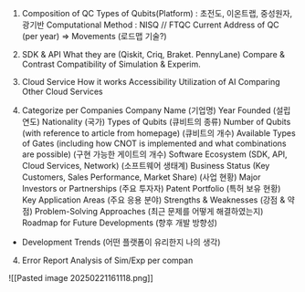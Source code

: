 1. Composition of QC
	Types of Qubits(Platform) : 초전도, 이온트랩, 중성원자, 광기반
	Computational Method : NISQ // FTQC
	Current Address of QC (per year) => Movements (로드맵 기술?)


2. SDK & API
	What they are (Qiskit, Criq, Braket. PennyLane)
	Compare & Contrast
	Compatibility of Simulation & Experim.

3. Cloud Service
	How it works
	Accessibility
	Utilization of AI
	Comparing Other Cloud Services

3.  Categorize per Companies
	Company Name (기업명)
	Year Founded (설립연도)
	Nationality (국가)
	Types of Qubits (큐비트의 종류)
	Number of Qubits (with reference to article from homepage) (큐비트의 개수)
	Available Types of Gates (including how CNOT is implemented and what combinations are possible) (구현 가능한 게이트의 개수)
	Software Ecosystem (SDK, API, Cloud Services, Network) (소프트웨어 생태계)
	Business Status (Key Customers, Sales Performance, Market Share) (사업 현황)
	Major Investors or Partnerships (주요 투자자)
	Patent Portfolio (특허 보유 현황)
	Key Application Areas (주요 응용 분야)
	Strengths & Weaknesses (강점 & 약점)
	Problem-Solving Approaches (최근 문제를 어떻게 해결하였는지)
	Roadmap for Future Developments (향후 개발 방향성)
- Development Trends (어떤 플랫폼이 유리한지 나의 생각)



4. Error Report
	Analysis of Sim/Exp per compan




![[Pasted image 20250221161118.png]]